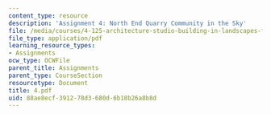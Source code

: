 ```yaml
---
content_type: resource
description: 'Assignment 4: North End Quarry Community in the Sky'
file: /media/courses/4-125-architecture-studio-building-in-landscapes-fall-2002/88ae8ecf391278d3680d6b18b26a8b8d_4.pdf
file_type: application/pdf
learning_resource_types:
- Assignments
ocw_type: OCWFile
parent_title: Assignments
parent_type: CourseSection
resourcetype: Document
title: 4.pdf
uid: 88ae8ecf-3912-78d3-680d-6b18b26a8b8d
---
```


